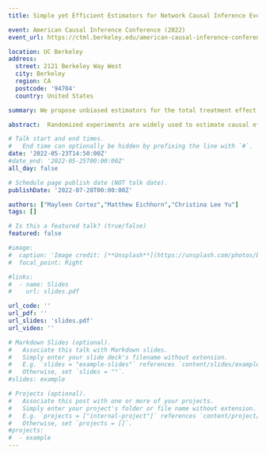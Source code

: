 ```yaml
---
title: Simple yet Efficient Estimators for Network Causal Inference Even When the Network is Unknown

event: American Causal Inference Conference (2022)
event_url: https://ctml.berkeley.edu/american-causal-inference-conference-2022

location: UC Berkeley
address:
  street: 2121 Berkeley Way West
  city: Berkeley
  region: CA
  postcode: '94704'
  country: United States

summary: We propose unbiased estimators for the total treatment effect in settings with network interference. We use a low-degree assumption on the potential outcomes to establish bounds on the variance of our estimators. In settings where the network is unknown, we leverage a staggered rollout experimental design. Beyond our formal guarantees, our estimators are shown to work well in our experiments on simulated data.

abstract:  Randomized experiments are widely used to estimate causal effects of proposed treatments in domains spanning the physical and biological sciences, social sciences, engineering, medicine and health, as well as in public service domains and the technology industry. However, classical approaches to experimental design rely on critical independence assumptions that are violated when the outcome of an individual may be affected by the treatment of another individual, referred to as network interference. This interference introduces computational and statistical challenges to causal inference. Our work focuses on estimating the Total Treatment Effect, informally described by the difference in average outcomes across the population when everyone versus no one is treated. We present a new hierarchy of low-degree polynomial potential outcomes models and unbiased estimators that enable statistically efficient and computationally simple solutions. When the network is completely unknown, we provide a simple estimator along with a staggered rollout randomized design which is unbiased and has low variance. To our knowledge, we are the first to propose a statistically grounded solution for the case where the underlying network is completely unknown. We evaluate the finite-sample performance of our proposed estimators relative to existing estimators on simulated data. Our proposed estimator has reduced mean squared error relative to previous approaches when the network is complex or unknown, or when the network interference effects are fully heterogeneous or nonlinear. Our approach also extends to other estimands and to settings beyond neighborhood interference.

# Talk start and end times.
#   End time can optionally be hidden by prefixing the line with `#`.
date: '2022-05-23T14:50:00Z'
#date_end: '2022-05-25T00:00:00Z'
all_day: false

# Schedule page publish date (NOT talk date).
publishDate: '2022-07-28T00:00:00Z'

authors: ["Mayleen Cortez","Matthew Eichhorn","Christina Lee Yu"]
tags: []

# Is this a featured talk? (true/false)
featured: false

#image:
#  caption: 'Image credit: [**Unsplash**](https://unsplash.com/photos/bzdhc5b3Bxs)'
#  focal_point: Right

#links:
#  - name: Slides
#    url: slides.pdf

url_code: ''
url_pdf: ''
url_slides: 'slides.pdf'
url_video: ''

# Markdown Slides (optional).
#   Associate this talk with Markdown slides.
#   Simply enter your slide deck's filename without extension.
#   E.g. `slides = "example-slides"` references `content/slides/example-slides.md`.
#   Otherwise, set `slides = ""`.
#slides: example

# Projects (optional).
#   Associate this post with one or more of your projects.
#   Simply enter your project's folder or file name without extension.
#   E.g. `projects = ["internal-project"]` references `content/project/deep-learning/index.md`.
#   Otherwise, set `projects = []`.
#projects:
#  - example
---
```


